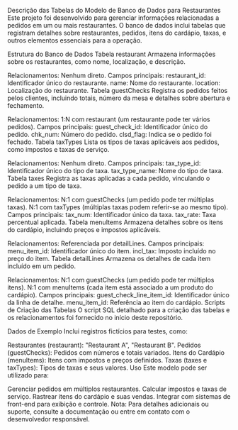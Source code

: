 Descrição das Tabelas do Modelo de Banco de Dados para Restaurantes
Este projeto foi desenvolvido para gerenciar informações relacionadas a pedidos em um ou mais restaurantes. O banco de dados inclui tabelas que registram detalhes sobre restaurantes, pedidos, itens do cardápio, taxas, e outros elementos essenciais para a operação.

Estrutura do Banco de Dados
Tabela restaurant
Armazena informações sobre os restaurantes, como nome, localização, e descrição.

Relacionamentos: Nenhum direto.
Campos principais:
restaurant_id: Identificador único do restaurante.
name: Nome do restaurante.
location: Localização do restaurante.
Tabela guestChecks
Registra os pedidos feitos pelos clientes, incluindo totais, número da mesa e detalhes sobre abertura e fechamento.

Relacionamentos:
1:N com restaurant (um restaurante pode ter vários pedidos).
Campos principais:
guest_check_id: Identificador único do pedido.
chk_num: Número do pedido.
clsd_flag: Indica se o pedido foi fechado.
Tabela taxTypes
Lista os tipos de taxas aplicáveis aos pedidos, como impostos e taxas de serviço.

Relacionamentos: Nenhum direto.
Campos principais:
tax_type_id: Identificador único do tipo de taxa.
tax_type_name: Nome do tipo de taxa.
Tabela taxes
Registra as taxas aplicadas a cada pedido, vinculando o pedido a um tipo de taxa.

Relacionamentos:
N:1 com guestChecks (um pedido pode ter múltiplas taxas).
N:1 com taxTypes (múltiplas taxas podem referir-se ao mesmo tipo).
Campos principais:
tax_num: Identificador único da taxa.
tax_rate: Taxa percentual aplicada.
Tabela menuItems
Armazena detalhes sobre os itens do cardápio, incluindo preços e impostos aplicáveis.

Relacionamentos: Referenciada por detailLines.
Campos principais:
menu_item_id: Identificador único do item.
incl_tax: Imposto incluído no preço do item.
Tabela detailLines
Armazena os detalhes de cada item incluído em um pedido.

Relacionamentos:
N:1 com guestChecks (um pedido pode ter múltiplos itens).
N:1 com menuItems (cada item está associado a um produto do cardápio).
Campos principais:
guest_check_line_item_id: Identificador único da linha de detalhe.
menu_item_id: Referência ao item do cardápio.
Scripts de Criação das Tabelas
O script SQL detalhado para a criação das tabelas e os relacionamentos foi fornecido no início deste repositório.

Dados de Exemplo
Inclui registros fictícios para testes, como:

Restaurantes (restaurant): "Restaurant A", "Restaurant B".
Pedidos (guestChecks): Pedidos com números e totais variados.
Itens do Cardápio (menuItems): Itens com impostos e preços definidos.
Taxas (taxes e taxTypes): Tipos de taxas e seus valores.
Uso
Este modelo pode ser utilizado para:

Gerenciar pedidos em múltiplos restaurantes.
Calcular impostos e taxas de serviço.
Rastrear itens do cardápio e suas vendas.
Integrar com sistemas de front-end para exibição e controle.
Nota: Para detalhes adicionais ou suporte, consulte a documentação ou entre em contato com o desenvolvedor responsável.